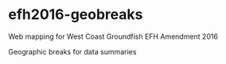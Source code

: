 # efh2016-geobreaks
Web mapping for West Coast Groundfish EFH Amendment 2016

Geographic breaks for data summaries
